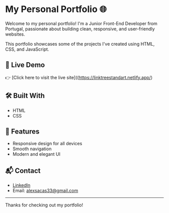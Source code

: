# My Personal Portfolio 🌐

Welcome to my personal portfolio! I'm a Junior Front-End Developer from Portugal, passionate about building clean, responsive, and user-friendly websites.

This portfolio showcases some of the projects I've created using HTML, CSS, and JavaScript. 

## 🚀 Live Demo

👉 [Click here to visit the live site]((https://linktreestandart.netlify.app/)

## 🛠️ Built With

- HTML
- CSS

## 📂 Features

- Responsive design for all devices
- Smooth navigation
- Modern and elegant UI

## 📬 Contact

- [LinkedIn](https://www.linkedin.com/in/alexandre-sacristao-66941929a/) 
- Email: alexsacas33@gmail.com 

---

Thanks for checking out my portfolio!
